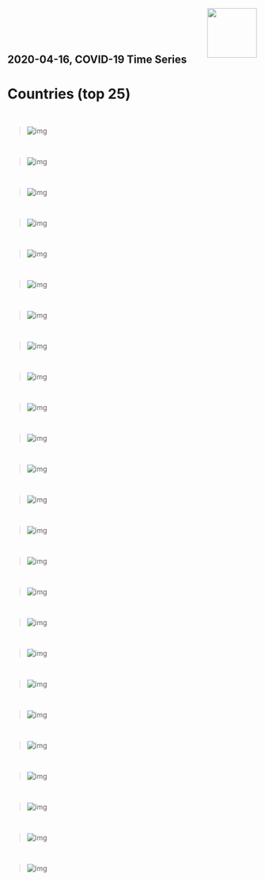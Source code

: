 <img align="right"  height="100" src="/doc/utsw-master-logo-cmyk+BI.png">

 <p>&nbsp;</p> 

 <p>&nbsp;</p> 

## 2020-04-16, COVID-19 Time Series
# Countries (top 25)


 <p>&nbsp;</p> 

>![img](/output/countries_uptodate/US_3plot_combined.png)

 <p>&nbsp;</p> 

>![img](/output/countries_uptodate/Spain_3plot_combined.png)

 <p>&nbsp;</p> 

>![img](/output/countries_uptodate/Italy_3plot_combined.png)

 <p>&nbsp;</p> 

>![img](/output/countries_uptodate/France_3plot_combined.png)

 <p>&nbsp;</p> 

>![img](/output/countries_uptodate/Germany_3plot_combined.png)

 <p>&nbsp;</p> 

>![img](/output/countries_uptodate/United-Kingdom_3plot_combined.png)

 <p>&nbsp;</p> 

>![img](/output/countries_uptodate/China_3plot_combined.png)

 <p>&nbsp;</p> 

>![img](/output/countries_uptodate/Iran_3plot_combined.png)

 <p>&nbsp;</p> 

>![img](/output/countries_uptodate/Turkey_3plot_combined.png)

 <p>&nbsp;</p> 

>![img](/output/countries_uptodate/Belgium_3plot_combined.png)

 <p>&nbsp;</p> 

>![img](/output/countries_uptodate/Canada_3plot_combined.png)

 <p>&nbsp;</p> 

>![img](/output/countries_uptodate/Brazil_3plot_combined.png)

 <p>&nbsp;</p> 

>![img](/output/countries_uptodate/Netherlands_3plot_combined.png)

 <p>&nbsp;</p> 

>![img](/output/countries_uptodate/Russia_3plot_combined.png)

 <p>&nbsp;</p> 

>![img](/output/countries_uptodate/Switzerland_3plot_combined.png)

 <p>&nbsp;</p> 

>![img](/output/countries_uptodate/Portugal_3plot_combined.png)

 <p>&nbsp;</p> 

>![img](/output/countries_uptodate/Austria_3plot_combined.png)

 <p>&nbsp;</p> 

>![img](/output/countries_uptodate/India_3plot_combined.png)

 <p>&nbsp;</p> 

>![img](/output/countries_uptodate/Ireland_3plot_combined.png)

 <p>&nbsp;</p> 

>![img](/output/countries_uptodate/Israel_3plot_combined.png)

 <p>&nbsp;</p> 

>![img](/output/countries_uptodate/Sweden_3plot_combined.png)

 <p>&nbsp;</p> 

>![img](/output/countries_uptodate/Peru_3plot_combined.png)

 <p>&nbsp;</p> 

>![img](/output/countries_uptodate/Korea,-South_3plot_combined.png)

 <p>&nbsp;</p> 

>![img](/output/countries_uptodate/Chile_3plot_combined.png)

 <p>&nbsp;</p> 

>![img](/output/countries_uptodate/Japan_3plot_combined.png)

 <p>&nbsp;</p> 

